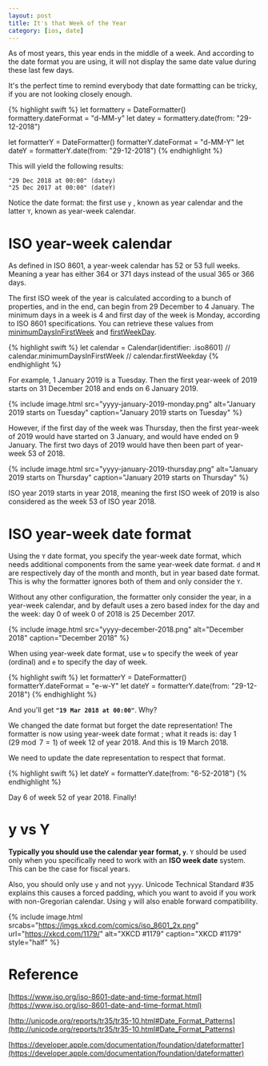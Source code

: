 ```yaml
---
layout: post
title: It's that Week of the Year
category: [ios, date]
---
```


As of most years, this year ends in the middle of a week. And according to the date format you are using, it will not display the same date value during these last few days.

It's the perfect time to remind everybody that date formatting can be tricky, if you are not looking closely enough.

{% highlight swift %}
let formattery = DateFormatter()
formattery.dateFormat = "d-MM-y"
let datey = formattery.date(from: "29-12-2018")

let formatterY = DateFormatter()
formatterY.dateFormat = "d-MM-Y"
let dateY = formatterY.date(from: "29-12-2018")
{% endhighlight %}

This will yield the following results:

```
"29 Dec 2018 at 00:00" (datey)
"25 Dec 2017 at 00:00" (dateY)
```

Notice the date format: the first use `y` , known as year calendar and the latter `Y`, known as year-week calendar.

# ISO year-week calendar

As defined in ISO 8601, a year-week calendar has 52 or 53 full weeks. Meaning a year has either 364 or 371 days instead of the usual 365 or 366 days.

The first ISO week of the year is calculated according to a bunch of properties, and in the end, can begin from 29 December to 4 January. The minimum days in a week is 4 and first day of the 
week is Monday, according to ISO 8601 specifications. You can retrieve these values from [minimumDaysInFirstWeek](https://developer.apple.com/documentation/foundation/calendar/2293094-minimumdaysinfirstweek) and [firstWeekDay](https://developer.apple.com/documentation/foundation/calendar/2293656-firstweekday).

{% highlight swift %}
let calendar = Calendar(identifier: .iso8601)
// calendar.minimumDaysInFirstWeek
// calendar.firstWeekday
{% endhighlight %}

For example, 1 January 2019 is a Tuesday. Then the first year-week of 2019 starts on 31 December 2018 and ends on 6 January 2019. 

{% include 
	image.html 
	src="yyyy-january-2019-monday.png"
    alt="January 2019 starts on Tuesday"
    caption="January 2019 starts on Tuesday"
%}

However, if the first day of the week was Thursday, then the first year-week of 2019 would have started on 3 January, and would have ended on 9 January. The first two days of 2019 would have then been part of year-week 53 of 2018.

{% include 
	image.html 
	src="yyyy-january-2019-thursday.png"
    alt="January 2019 starts on Thursday"
    caption="January 2019 starts on Thursday"
%}

ISO year 2019 starts in year 2018, meaning the first ISO week of 2019 is also considered as the week 53 of ISO year 2018.

# ISO year-week date format

Using the `Y` date format, you specify the year-week date format, which needs additional components from the same year-week date format. `d` and `M` are respectively day of the month and month, but in year based date format. This is why the formatter ignores both of them and only consider the `Y`. 

Without any other configuration, the formatter only consider the year, in a year-week calendar, and by default uses a zero based index for the day and the week: day 0 of week 0 of 2018 is 25 December 2017.

{% include 
	image.html 
	src="yyyy-december-2018.png"
    alt="December 2018"
    caption="December 2018"
%}

When using year-week date format, use `w` to specify the week of year (ordinal) and `e` to specify the day of week. 

{% highlight swift %}
let formatterY = DateFormatter()
formatterY.dateFormat = "e-w-Y"
let dateY = formatterY.date(from: "29-12-2018")
{% endhighlight %}

And you'll get **`"19 Mar 2018 at 00:00"`**. Why?

We changed the date format but forget the date representation! The formatter is now using year-week date format ; what it reads is: day 1 ($29 \bmod 7 = 1$) of week 12 of year 2018. And this is 19 March 2018.

We need to update the date representation to respect that format.

{% highlight swift %}
let dateY = formatterY.date(from: "6-52-2018")
{% endhighlight %}

Day 6 of week 52 of year 2018. Finally!

# y vs Y

**Typically you should use the calendar year format, `y`**. `Y` should be used only when you specifically need to work with an **ISO week date** system. This can be the case for fiscal years.

Also, you should only use `y` and not `yyyy`. Unicode Technical Standard #35 explains this causes a forced padding, which you want to avoid if you work with non-Gregorian calendar. Using `y` will also enable forward compatibility.

{% include 
	image.html 
	srcabs="https://imgs.xkcd.com/comics/iso_8601_2x.png"
	url="https://xkcd.com/1179/"
    alt="XKCD #1179"
    caption="XKCD #1179"
	style="half"
%}

# Reference

[https://www.iso.org/iso-8601-date-and-time-format.html](https://www.iso.org/iso-8601-date-and-time-format.html)

[http://unicode.org/reports/tr35/tr35-10.html#Date_Format_Patterns](http://unicode.org/reports/tr35/tr35-10.html#Date_Format_Patterns)

[https://developer.apple.com/documentation/foundation/dateformatter](https://developer.apple.com/documentation/foundation/dateformatter)